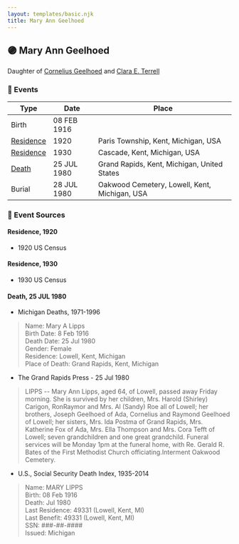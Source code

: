 ```yaml
---
layout: templates/basic.njk
title: Mary Ann Geelhoed
---
```

## 🟣 Mary Ann Geelhoed

Daughter of [Cornelius Geelhoed](/people/9/92844960) and [Clara E. Terrell](/people/6/62490094)

### 📆 Events

Type | Date | Place
------ | ------ | ------
Birth | 08 FEB 1916 |
[Residence](#event-1) | 1920 | Paris Township, Kent, Michigan, USA
[Residence](#event-2) | 1930 | Cascade, Kent, Michigan, USA
[Death](#event-3) | 25 JUL 1980 | Grand Rapids, Kent, Michigan, United States
Burial | 28 JUL 1980 | Oakwood Cemetery, Lowell, Kent, Michigan, USA

### 📰 Event Sources

#### <a id="event-1"></a> Residence, 1920
* 1920 US Census

#### <a id="event-2"></a> Residence, 1930
* 1930 US Census

#### <a id="event-3"></a> Death, 25 JUL 1980
* Michigan Deaths, 1971-1996
>   
  > Name:  Mary A Lipps  
  > Birth Date: 8 Feb 1916  
  > Death Date: 25 Jul 1980  
  > Gender: Female  
  > Residence: Lowell, Kent, Michigan  
  > Place of Death: Grand Rapids, Kent, Michigan
* The Grand Rapids Press  - 25 Jul 1980
>   
  > LIPPS -- Mary Ann Lipps, aged 64, of Lowell, passed away Friday morning. She is survived by her children, Mrs. Harold (Shirley) Carigon, RonRaymor and Mrs. Al (Sandy) Roe all of Lowell; her brothers, Joseph Geelhoed of Ada, Cornelius and Raymond Geelhoed of Lowell; her sisters, Mrs. Ida Postma of Grand Rapids, Mrs. Katherine Fox of Ada, Mrs. Ella Thompson and Mrs. Cora Tefft of Lowell; seven grandchildren and one great grandchild. Funeral services will be Monday 1pm at the funeral home, with Re. Gerald R. Bates of the First Methodist Church officiating.Interment Oakwood Cemetery.
* U.S., Social Security Death Index, 1935-2014
>   
  > Name: MARY LIPPS  
  > Birth: 08 Feb 1916  
  > Death: Jul 1980  
  > Last Residence: 49331 (Lowell, Kent, MI)  
  > Last Benefit: 49331 (Lowell, Kent, MI)  
  > SSN: ###-##-####  
  > Issued: Michigan
